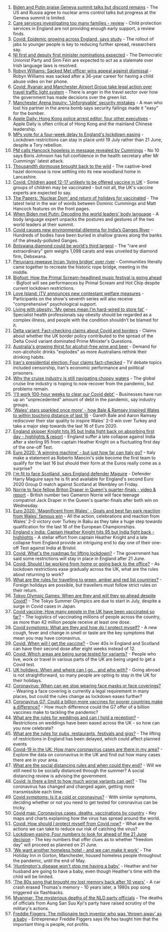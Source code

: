 1. [Biden and Putin praise Geneva summit talks but discord remains](https://www.bbc.co.uk/news/world-europe-57504755) - The US and Russia agree to nuclear arms control talks but progress at the Geneva summit is limited.
2. [Care services investigating too many families - review](https://www.bbc.co.uk/news/health-57502390) - Child protection services in England are not providing enough early support, a review finds.
3. [Covid: Epidemic growing across England, says study](https://www.bbc.co.uk/news/health-57504172) - The rollout of jabs to younger people is key to reducing further spread, researchers say.
4. [NI first and deputy first minister nominations expected](https://www.bbc.co.uk/news/uk-northern-ireland-57507176) - The Democratic Unionist Party and Sinn Féin are expected to act as a stalemate over Irish language laws is resolved.
5. [Robyn Williams: Sacked Met officer wins appeal against dismissal](https://www.bbc.co.uk/news/uk-england-london-57501764) - Robyn Williams was sacked after a 36-year career for having a child abuse video on her phone.
6. [Covid: Ryanair and Manchester Airport Group take legal action over travel traffic light system](https://www.bbc.co.uk/news/business-57505736) - There is anger in the travel sector over how the government has made decisions over the green list.
7. [Manchester Arena Inquiry: ‘Unforgivable' security mistakes](https://www.bbc.co.uk/news/uk-england-manchester-57499326) - A man who lost his partner in the arena bomb says security failings made it "easy" for the bomber.
8. [Apple Daily: Hong Kong police arrest editor, four other executives](https://www.bbc.co.uk/news/world-asia-china-57507256) - Apple Daily is often critical of Hong Kong and the mainland Chinese leadership.
9. [MPs vote for a four-week delay to England's lockdown easing](https://www.bbc.co.uk/news/uk-politics-57486224) - Lockdown restrictions can stay in place until 19 July rather than 21 June, despite a Tory rebellion.
10. [PM calls Hancock hopeless in message revealed by Cummings](https://www.bbc.co.uk/news/uk-politics-57498845) - No 10 says Boris Johnson has full confidence in the health secretary after Mr Cummings' latest attack.
11. [Thousandth dormouse brought back to the wild](https://www.bbc.co.uk/news/science-environment-57499125) - The captive-bred hazel dormouse is now settling into its new woodland home in Lancashire.
12. [Covid: Children aged 12-17 unlikely to be offered vaccine in UK](https://www.bbc.co.uk/news/health-57496074) - Some groups of children may be vaccinated - but not all, the UK's vaccine experts are expected to say.
13. [The Papers: 'Nuclear Dom' and return of holidays for vaccinated](https://www.bbc.co.uk/news/blogs-the-papers-57506466) - The latest twist in the war of words between Dominic Cummings and Matt Hancock features on the front pages.
14. [When Biden met Putin: Decoding the world leaders' body language](https://www.bbc.co.uk/news/world-us-canada-57498906) - A body language expert unpacks the postures and gestures of the two world leaders at their summit.
15. [Covid causes new environmental dilemma for India’s Ganges River](https://www.bbc.co.uk/news/world-asia-india-57505616) - Hundreds of bodies have been buried in shallow graves along the banks of the already-polluted Ganges.
16. [Botswana diamond could be world's third largest](https://www.bbc.co.uk/news/world-africa-57506828) - The "rare and extraordinary" gem weighs 1,098 carats and was unveiled by diamond firm, Debswana.
17. [Peruvians reweave Incan 'living bridge' over river](https://www.bbc.co.uk/news/world-latin-america-57494539) - Communities literally came together to recreate the historic rope bridge, meeting in the middle.
18. [Bigfoot: How the Primal Scream-headlined music festival is going ahead](https://www.bbc.co.uk/news/entertainment-arts-57497825) - Bigfoot will see performances by Primal Scream and Hot Chip despite current lockdown restrictions.
19. [Love Island: ITV announces new contestant welfare measures](https://www.bbc.co.uk/news/entertainment-arts-57497245) - Participants on the show's seventh series will also receive "comprehensive" psychological support.
20. [Living with obesity: 'My genes mean I’m hard-wired to store fat'](https://www.bbc.co.uk/news/uk-57419041) - Specialist health professionals say obesity should be regarded as a complex illness, and people with the condition shouldn't be blamed for it.
21. [Delta variant: Fact-checking claims about Covid and borders](https://www.bbc.co.uk/news/57500637) - Claims about whether the UK border policy contributed to the spread of the Delta Covid variant dominated Prime Minister's Questions.
22. [Australia's growing thirst for alcohol-free wine and beer](https://www.bbc.co.uk/news/world-australia-57408829) - Demand for non-alcoholic drinks "explodes" as more Australians rethink their drinking habits.
23. [Iran's presidential election: Four claims fact-checked](https://www.bbc.co.uk/news/57485108) - TV debate topics included censorship, Iran's economic performance and political prisoners.
24. [Why the cruise industry is still navigating choppy waters](https://www.bbc.co.uk/news/business-57482017) - The global cruise line industry is hoping to now recover from the pandemic, but problems remain.
25. ['I'll work 100-hour weeks to clear our Covid debt'](https://www.bbc.co.uk/news/business-57489197) - Businesses have run up an "unprecedented" amount of debt in the pandemic, say industry groups.
26. ['Wales' stars sparkled once more' - how Bale & Ramsey inspired Wales to within touching distance of last 16](https://www.bbc.co.uk/sport/football/57505779) - Gareth Bale and Aaron Ramsey rediscover their star quality to inspire Wales' 2-0 win over Turkey and take a major step towards the last 16 of Euro 2020.
27. [England skipper Knight hits 95 but India fight back on absorbing first day - highlights & report](https://www.bbc.co.uk/sport/cricket/57500917) - England suffer a late collapse against India after a sterling 95 from captain Heather Knight on a fluctuating first day of the one-off Test.
28. [Euro 2020: 'A winning machine' - but just how far can Italy go?](https://www.bbc.co.uk/sport/football/57506516) - Italy make a statement as Roberto Mancini's side become the first team to qualify for the last 16 but should their form at the Euros really come as a surprise?
29. [I'm fit to face Scotland, says England defender Maguire](https://www.bbc.co.uk/sport/football/57505830) - Defender Harry Maguire says he is fit and available for England's second Euro 2020 Group D match against Scotland at Wembley on Friday.
30. [Norrie to face fellow Briton Draper in Queen's quarter-finals - video & report](https://www.bbc.co.uk/sport/tennis/57499482) - British number two Cameron Norrie will face teenage compatriot Jack Draper in the Queen's quarter-finals after both win on Wednesday.
31. [Euro 2020: 'Magnificent from Wales' - Goals and best fan park reaction from Wales' famous win](https://www.bbc.co.uk/sport/av/football/57506498) - All the action, celebrations and reaction from Wales' 2-0 victory over Turkey in Baku as they take a huge step towards qualification for the last 16 of the European Championships.
32. [England v India: Captain Heather Knight hits 95 but India fight back - highlights](https://www.bbc.co.uk/sport/av/cricket/57498062) - A stellar effort from captain Heather Knight and a late collapse from England provide an intriguing end to day one of their one-off Test against India at Bristol.
33. [Covid: What's the roadmap for lifting lockdown?](https://www.bbc.co.uk/news/explainers-52530518) - The government has said some restrictions will stay in place in England after 21 June.
34. [Covid: Should I be working from home or going back to the office?](https://www.bbc.co.uk/news/business-52567567) - As lockdown restrictions ease gradually across the UK, what are the rules about returning to work?
35. [What are the rules for travelling to green, amber and red list countries?](https://www.bbc.co.uk/news/explainers-52544307) - Foreign holidays are possible, but travellers must follow strict rules on their return.
36. [Tokyo Olympic Games: When are they and will they go ahead despite Covid?](https://www.bbc.co.uk/news/world-asia-57240044) - The Tokyo Summer Olympics are due to start in July, despite a surge in Covid cases in Japan.
37. [Covid vaccine: How many people in the UK have been vaccinated so far?](https://www.bbc.co.uk/news/health-55274833) - The logistics of vaccinating millions of people across the country, as more than 42 million people receive at least one dose.
38. [Covid symptoms: What are they and how do I protect myself?](https://www.bbc.co.uk/news/health-51048366) - A new cough, fever and change in smell or taste are the key symptoms that mean you may have coronavirus.
39. [Covid: When will I get the vaccine?](https://www.bbc.co.uk/news/health-55045639) - Over 40s in England and Scotland can have their second dose after eight weeks instead of 12.
40. [Covid: Which areas are being surge tested for variants?](https://www.bbc.co.uk/news/explainers-54872039) - People who live, work or travel in various parts of the UK are being urged to get a Covid test.
41. [UK holidays: When and where can I go... and who with?](https://www.bbc.co.uk/news/explainers-52646738) - Going abroad is not straightforward, so many people are opting to stay in the UK for their holidays.
42. [Coronavirus: When can we stop wearing face masks or face coverings?](https://www.bbc.co.uk/news/health-51205344) - Wearing a face covering is currently a legal requirement in many places, but could the rules change as lockdown eases further?
43. [Coronavirus G7: Could a billion more vaccines for poorer countries make a difference?](https://www.bbc.co.uk/news/57427877) - How much difference could the G7 offer of a billion vaccines make to tackling the pandemic?
44. [What are the rules for weddings and can I hold a reception?](https://www.bbc.co.uk/news/explainers-52811509) - Restrictions on weddings have been eased across the UK - so how can you now celebrate?
45. [What are the rules for pubs, restaurants, festivals and gigs?](https://www.bbc.co.uk/news/business-52977388) - The lifting of restrictions in England has been delayed, which could affect planned events
46. [Covid-19 in the UK: How many coronavirus cases are there in my area?](https://www.bbc.co.uk/news/uk-51768274) - Explore the data on coronavirus in the UK and find out how many cases there are in your area.
47. [What are the social distancing rules and when could they end?](https://www.bbc.co.uk/news/uk-51506729) - Will we still need to be socially distanced through the summer? A social distancing review is advising the government.
48. [Covid: Is there a limit to how much worse variants can get?](https://www.bbc.co.uk/news/health-57431420) - The coronavirus has changed and changed again, getting more transmissible each time.
49. [Covid symptoms: Is it a cold or coronavirus?](https://www.bbc.co.uk/news/health-54145299) - With similar symptoms, deciding whether or not you need to get tested for coronavirus can be tricky.
50. [Covid map: Coronavirus cases, deaths, vaccinations by country](https://www.bbc.co.uk/news/world-51235105) - Key maps and charts explaining how the virus has spread around the world.
51. [Covid: How should I protect myself from Covid now?](https://www.bbc.co.uk/news/health-57087517) - What are the actions we can take to reduce our risk of catching the virus?
52. [Lockdown easing: Four numbers to look for ahead of the 21 June decision](https://www.bbc.co.uk/news/57403888) - The key numbers that offer clues as to whether "freedom day" will proceed as planned on 21 June.
53. ['We want another homeless hotel - and we can make it work'](https://www.bbc.co.uk/news/stories-57448625) - The Holiday Inn in Gorton, Manchester, housed homeless people throughout the pandemic, until the end of May.
54. ['Huntington's disease won't stop me having a baby'](https://www.bbc.co.uk/news/stories-57430859) - Heather and her husband are going to have a baby, even though Heather's time with the child will be limited.
55. ['The 80s song that brought my lost memory back after 10 years'](https://www.bbc.co.uk/news/disability-50478524) - A car crash erased Thomas's memory - 10 years later, a 1980s pop song triggered six flashbacks.
56. [Myanmar: The mysterious deaths of the NLD party officials](https://www.bbc.co.uk/news/world-asia-57380237) - The deaths of officials from Aung San Suu Kyi's party have raised scrutiny of the military's actions.
57. [Freddie Figgers: The millionaire tech inventor who was 'thrown away' as a baby](https://www.bbc.co.uk/news/stories-57081087) - Entrepreneur Freddie Figgers says life has taught him that the important thing is people, not profits.
